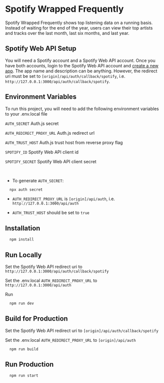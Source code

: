# Spotify Wrapped Frequently

Spotify Wrapped Frequently shows top listening data on a running basis. Instead of waiting for the end of the year, users can view their top artists and tracks over the last month, last six months, and last year.

## Spotify Web API Setup

You will need a Spotify account and a Spotify Web API account. Once you have both accounts, login to the Spotify Web API account and [create a new app](https://developer.spotify.com/documentation/web-api/tutorials/getting-started#create-an-app). The app name and description can be anything. However, the redirect uri must be set to `[origin]/api/auth/callback/spotify`, i.e. `http://127.0.0.1:3000/api/auth/callback/spotify`.

## Environment Variables

To run this project, you will need to add the following environment variables to your .env.local file

`AUTH_SECRET` Auth.js secret

`AUTH_REDIRECT_PROXY_URL` Auth.js redirect url

`AUTH_TRUST_HOST` Auth.js trust host from reverse proxy flag

`SPOTIFY_ID` Spotify Web API client id

`SPOTIFY_SECRET` Spotify Web API client secret

<br/>

- To generate `AUTH_SECRET`:

```bash
  npx auth secret
```

- `AUTH_REDIRECT_PROXY_URL` is `[origin]/api/auth`, i.e. `http://127.0.0.1:3000/api/auth`

- `AUTH_TRUST_HOST` should be set to `true`

## Installation

```bash
  npm install
```
    
## Run Locally

Set the Spotify Web API redirect uri to `http://127.0.0.1:3000/api/auth/callback/spotify`

Set the .env.local `AUTH_REDIRECT_PROXY_URL` to `http://127.0.0.1:3000/api/auth`

Run

```bash
  npm run dev
```

## Build for Production

Set the Spotify Web API redirect uri to `[origin]/api/auth/callback/spotify`

Set the .env.local `AUTH_REDIRECT_PROXY_URL` to `[origin]/api/auth`

```bash
  npm run build
```

## Run Production

```bash
  npm run start
```


